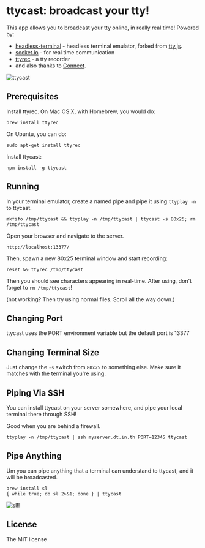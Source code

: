 ttycast: broadcast your tty!
============================

This app allows you to broadcast your tty online, in really real time! Powered by:

 * [headless-terminal](https://github.com/dtinth/headless-terminal) - headless
   terminal emulator, forked from [tty.js](https://github.com/chjj/tty.js).
 * [socket.io](http://socket.io/) - for real time communication
 * [ttyrec](http://0xcc.net/ttyrec/index.html.en) - a tty recorder
 * and also thanks to [Connect](http://www.senchalabs.org/connect/).

<img src="http://i.imgur.com/YBobVKm.png" alt="ttycast">


Prerequisites
-------------

Install ttyrec. On Mac OS X, with Homebrew, you would do:

    brew install ttyrec

On Ubuntu, you can do:

    sudo apt-get install ttyrec

Install ttycast:

    npm install -g ttycast



Running
-------

In your terminal emulator, create a named pipe and pipe it using `ttyplay -n` to ttycast.

    mkfifo /tmp/ttycast && ttyplay -n /tmp/ttycast | ttycast -s 80x25; rm /tmp/ttycast

Open your browser and navigate to the server.

    http://localhost:13377/

Then, spawn a new 80x25 terminal window and start recording:

    reset && ttyrec /tmp/ttycast

Then you should see characters appearing in real-time. After using, don't forget to `rm /tmp/ttycast`!

(not working? Then try using normal files. Scroll all the way down.)



Changing Port
-------------

ttycast uses the PORT environment variable but the default port is 13377


Changing Terminal Size
----------------------

Just change the `-s` switch from `80x25` to something else. Make sure it matches with the terminal you're using.


Piping Via SSH
--------------

You can install ttycast on your server somewhere, and pipe your
local terminal there through SSH!

Good when you are behind a firewall.

    ttyplay -n /tmp/ttycast | ssh myserver.dt.in.th PORT=12345 ttycast



Pipe Anything
-------------

Um you can pipe anything that a terminal can understand to ttycast, and it will be broadcasted.

    brew install sl
    { while true; do sl 2>&1; done } | ttycast

<img src="http://i.imgur.com/7pQoN.png" alt="sl!!">



License
-------

The MIT license


